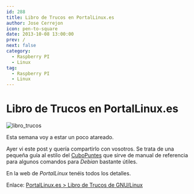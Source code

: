 ```yaml
---
id: 288
title: Libro de Trucos en PortalLinux.es
author: Jose Cerrejon
icon: pen-to-square
date: 2013-10-08 13:00:00
prev: /
next: false
category:
  - Raspberry PI
  - Linux
tag:
  - Raspberry PI
  - Linux
---
```


# Libro de Trucos en PortalLinux.es

![libro_trucos](/images/2013/10/libro_trucos.jpg)

Esta semana voy a estar un poco atareado.

Ayer vi este post y quería compartirlo con vosotros. Se trata de una pequeña guía al estilo del [CuboPuntes](/post.php?id=125) que sirve de manual de referencia para algunos comandos para *Debian* bastante útiles.

En la web de *PortalLinux* tenéis todos los detalles.

Enlace: [PortalLinux.es > Libro de Trucos de GNU/Linux](http://portallinux.es/libro-trucos-gnu-linux/)